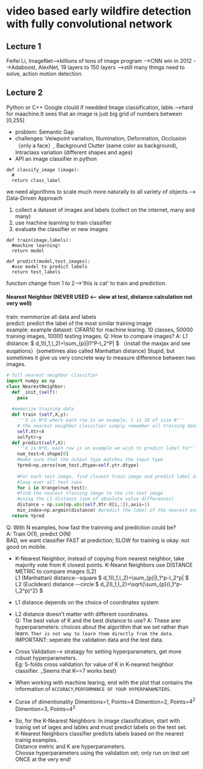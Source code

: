 # video based early wildfire detection with fully convolutional network

## Lecture 1
Feifei Li, 
ImageNet-->billions of tons of image program
        -->CNN win in 2012
        -->Adaboost, AlexNet, 19 layers to 150 layers
        -->still many things need to solve, action motion detection.
        
## Lecture 2
Python or C++
Google clould if needded
Image classification, lable.-->hard for maachine.It sees that 
                               an image is just big grid of numbers between [0,255]  
* problem: Semantic Gap                               
* challenges: Veiwpoint variation, Illumination, Deformation, Occlusion （only a face）, 
              Background Clutter (same color as background), 
              Intraclass variation (different shapes and ages)  
* API an image classifier in python
```
def classify_image (image):
  #
  return class_label
```
we need algorithms to scale much more naturally to all variety of objects.-->  
Data-Driven Approach
  1. collect a dataset of images and labels (collect on the internet, many and many)
  2. use machine learning to train classifier
  3. evaluate the classifier or new images
```
def train(image,labels):
  #machine learning!
  return model
```
```
def predict(model,test_images):
  #use model to predict labels
  return test_labels
```
function change from 1 to 2-->'this is cat' to train and prediction.  

#### Nearest Neighbor (NEVER USED <-- slow at test, distance calculation not very well)
  train: memmorize all data and labels  
  predict: predict the label of the most similar training image  
  example: example dataset: CIFAR10 for machine learing. 10 classes, 50000 training images, 10000 testing images.
  Q: How to compare images?
  A: L1 distance:  $ d_1(I_1,I_2)=\sum_{p}|I1^P-I_2^P| $ （install the maxjax and        see euqations）(sometimes also called Manhattan distance)
     Stupid, but sometimes it give us very concrete way to measure difference between two images.  
```python
# full nearest neighbor classifier
import numpy as np
class NearestNeighbor:
  def _init_(self):
    pass
  
  #memorize training data
  def train (self,X,y):
    '''X is N*D where each row is an example, Y is 1D of size N'''
    # the nearest neighbor classifier simply remember all training data
    self.Xtr=X
    selfytr=y
  def predict(self,X):
    '''X is N*D, each row is an example we wish to predict label for'''
    num_test=X.shape[0]
    #make sure that the output type matches the input type
    Ypred=np.zeros(num_test,dtype=self.ytr.dtype)
    
    #For each test image, find closest train image and predict label of nearest image
    #loop over all test rows
    for i in Xrange(num_test):
    #find the nearest training image to the ith test image
    #using the L1 distance (sum of absolute value differences)
    distance = np.sum(np.abs(self.Xtr-X[i,:]),axis=1)
    min_index=np.argmin(distance) #predict the label of the nearest example
  return Ypred
```
  Q: With N examples, how fast the trainning and prediction could be?  
  A: Train O(1), predict O(N)  
     BAD, we want classifier FAST at prediction; SLOW for training is okay.  not good on mobile.
  * K-Nearest Neighbor, instead of copying from nearest neighbor, take majority vote from K closest points.
  K-Nearst Neighbors use DISTANCE METRIC to compare images (L2)  
  L1 (Manhattan) distance--square $ d_1(I_1,I_2)=\sum_{p}|I_1^p-I_2^p| $  
  L2 (Euclidean) distance --circle $ d_2(I_1,I_2)=\sqrt{\sum_{p}(I_1^p-I_2^p)^2} $  
  * L1 distance depends on the choice of coordinates system
  * L2 distance doesn't matter with different coordinates.  
  Q: The best value of K and the best distance to use?
  A: These arer hyperparameters: choices about the algorithm that we set rather than learn. `Ther is not way to learn them directly from the data.`  
  IMPORTANT: seperate the validation data and the test data.
  * Cross Validation--> stratagy for setting hyperparameters, get more robust hyperparameters.  
  Eg: 5-folds cross validation for value of K in K-nearest heighbor classifier. _Seems that K~=7 works best)
  
* When working with machine learing, end with the plot that contains the information of `ACCURACY`,`PERFORMANCE OF YOUR HYPERPARAMETERS`.

* Curse of dimentionality
  Dimentions=1, Points=4
  Dimention=2, Points=$4^2$
  Dimention=3, Points=$4^3$
  
* So, for the K-Nearest Neighbors:
  In image classification, start with trainig set of iages and lables and must predict labels on the test set.  
  K-Nearest Neighbors classifier predicts labels based on the nearest trainig examples.  
  Distance metric and K are hyperparameters.  
  Choose hyperparameters using the validation set; only run on test set ONCE at the very end!  
 
